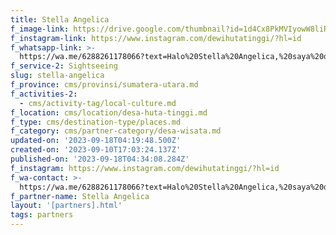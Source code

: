 ```yaml
---
title: Stella Angelica
f_image-link: https://drive.google.com/thumbnail?id=1d4Cx8PkMVIyowW8liRTJk4-VxaS2eW8L
f_instagram-link: https://www.instagram.com/dewihutatinggi/?hl=id
f_whatsapp-link: >-
  https://wa.me/6288261178066?text=Halo%20Stella%20Angelica,%20saya%20dapat%20info%20dari%20@loocale.id%20dan%20punya%20pertanyaan
f_service-2: Sightseeing
slug: stella-angelica
f_province: cms/provinsi/sumatera-utara.md
f_activities-2:
  - cms/activity-tag/local-culture.md
f_location: cms/location/desa-huta-tinggi.md
f_type: cms/destination-type/places.md
f_category: cms/partner-category/desa-wisata.md
updated-on: '2023-09-18T04:19:48.500Z'
created-on: '2023-09-10T17:03:24.137Z'
published-on: '2023-09-18T04:34:08.284Z'
f_instagram: https://www.instagram.com/dewihutatinggi/?hl=id
f_wa-contact: >-
  https://wa.me/6288261178066?text=Halo%20Stella%20Angelica,%20saya%20dapat%20info%20dari%20@loocale.id%20dan%20punya%20pertanyaan
f_partner-name: Stella Angelica
layout: '[partners].html'
tags: partners
---
```



